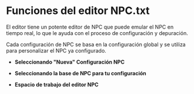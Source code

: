 # Funciones del editor NPC.txt
El editor tiene un potente editor de NPC que puede emular el NPC en tiempo real, lo que le ayuda con el proceso de configuración y depuración.

Cada configuración de NPC se basa en la configuración global y se utiliza para personalizar el NPC ya configurado.

* **Seleccionando "Nueva" Configuración NPC**																					
<ImageZoom 
  alt="NPC_CreateNew"
  url="screenshots/NPCtxtEdit/NPC_CreateNew.png" 
  :border="true" 
/>

* **Seleccionando la base de NPC para tu configuración**																				
<ImageZoom 
  alt="NPC_SelectBase"
  url="screenshots/NPCtxtEdit/NPC_SelectBase.png" 
  :border="true" 
/>


* **Espacio de trabajo del editor NPC**																						
<ImageZoom 
  alt="NPC_EditorBox"
  url="screenshots/NPCtxtEdit/NPC_EditorBox.png" 
  :border="true" 
/>
